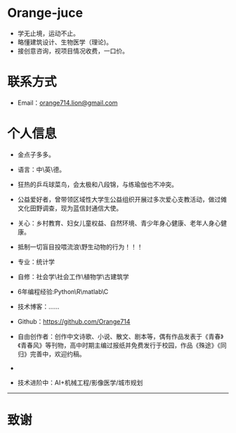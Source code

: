 # Orange-juce
- 学无止境，运动不止。
- 略懂建筑设计、生物医学（理论)。
- 接创意咨询，视项目情况收费，一口价。
# 联系方式

- Email：orange714.lion@gmail.com

# 个人信息

 - 金点子多多。
 - 语言：中\英\德。
 - 狂热的乒乓球菜鸟，会太极和八段锦，与练瑜伽也不冲突。
 - 公益爱好者，曾带领区域性大学生公益组织开展过多次爱心支教活动，做过傩文化田野调查，现为蓝信封通信大使。
 - 关心：乡村教育、妇女儿童权益、自然环境、青少年身心健康、老年人身心健康。
 - 抵制一切盲目投喂流浪\野生动物的行为！！！
 - 专业：统计学
 - 自修：社会学\社会工作\植物学\古建筑学
 - 6年编程经验:Python\R\matlab\C
 - 技术博客：……
 - Github：https://github.com/Orange714

 - 自由创作者：创作中文诗歌、小说、散文、剧本等，偶有作品发表于《青春》《青春风》等刊物，高中时期主编过报纸并免费发行于校园，作品《殊途》《同归》完善中，欢迎约稿。
 - 
 - 技术进阶中：AI+机械工程/影像医学/城市规划


  
---      
# 致谢

      
